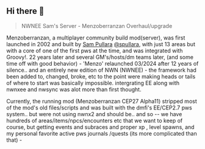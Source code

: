 ## Hi there 👋
> NWNEE Sam's Server - Menzoberranzan Overhaul/upgrade

Menzoberranzan, a multiplayer community build mod(server), was first launched in  2002 and built by [Sam Pullara](https://sampullara.com) [@spullara](https://github.com/spullara), with just 13 areas but with a core of one of the first pws at the time, and was integrated with Groovy!. 22 years later and several GM's/hosts/dm teams later, (and some time off with good behavior) - 'Menzo' relaunched 03/2024 after 12 years of silence.. and an entirely new edition of NWN (NWNEE) - the framework had been added to, changed, broke, etc to the point were making heads or tails of where to start was basically impossible. intergrating EE along with nwnxee and nwsync was alot more than first thought. 

Currently, the running mod (Menzoberranzan CEP27 Alpha11) stripped most of the mod's old files/scripts and was built with the dmfi's EE/CEP2.7 pws system.. but were not using nwnx2 and  should be.. and so -- we have hundreds of areas/items/npcs/encounters etc that we want to keep of course, but getting events and subraces and proper xp , level spawns, and my personal favorite active pws journals /quests (its more complicated than that) - 
<!--

**Here are some ideas to get you started:**

🙋‍♀️ A short introduction - what is your organization all about?
🌈 Contribution guidelines - how can the community get involved?
👩‍💻 Useful resources - where can the community find your docs? Is there anything else the community should know?
🍿 Fun facts - what does your team eat for breakfast?
🧙 Remember, you can do mighty things with the power of [Markdown](https://docs.github.com/github/writing-on-github/getting-started-with-writing-and-formatting-on-github/basic-writing-and-formatting-syntax)
-->
